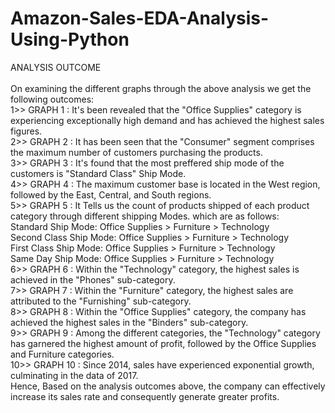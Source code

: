 # Amazon-Sales-EDA-Analysis-Using-Python

ANALYSIS OUTCOME<br> <br>
On examining the different graphs through the above analysis we get the following outcomes:<br>
1>> GRAPH 1 : It's been revealed that the "Office Supplies" category is experiencing exceptionally high demand and has achieved the highest sales figures.<br>
2>> GRAPH 2 : It has been seen that the "Consumer" segment comprises the maximum number of customers purchasing the products.<br>
3>> GRAPH 3 : It's found that the most preffered ship mode of the customers is "Standard Class" Ship Mode.<br>
4>> GRAPH 4 : The maximum customer base is located in the West region, followed by the East, Central, and South regions.<br>
5>> GRAPH 5 : It Tells us the count of products shipped of each product category through different shipping Modes. which are as follows:<br>
                Standard Ship Mode: Office Supplies > Furniture > Technology<br>
                Second Class Ship Mode: Office Supplies > Furniture > Technology<br>
                First Class Ship Mode: Office Supplies > Furniture > Technology<br>
                Same Day Ship Mode: Office Supplies > Furniture > Technology<br>
6>> GRAPH 6 : Within the "Technology" category, the highest sales is achieved in the "Phones" sub-category.<br>
7>> GRAPH 7 : Within the "Furniture" category, the highest sales are attributed to the "Furnishing" sub-category.<br>
8>> GRAPH 8 : Within the "Office Supplies" category, the company has achieved the highest sales in the "Binders" sub-category.<br>
9>> GRAPH 9 : Among the different categories, the "Technology" category has garnered the highest amount of profit, followed by the Office Supplies and Furniture categories.<br>
10>> GRAPH 10 : Since 2014, sales have experienced exponential growth, culminating in the data of 2017.<br>
Hence, Based on the analysis outcomes above, the company can effectively increase its sales rate and consequently generate greater profits.<br>


